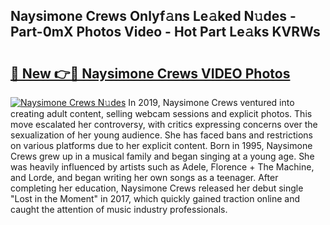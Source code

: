 ## Naysimone Crews Onlyf𝚊ns Le𝚊ked N𝚞des - Part-0mX Photos Video - Hot Part Le𝚊ks KVRWs

# <h2><a href="http://ac29781.deff.icu/?id=Naysimone+Crews">🔗 New 👉🔴 Naysimone Crews VIDEO Photos</a></h2>

[![Naysimone Crews N𝚞des](https://i.imgur.com/rIISA9y.gif)](http://ac29781.deff.icu/?id=Naysimone+Crews)
In 2019, Naysimone Crews ventured into creating adult content, selling webcam sessions and explicit photos. This move escalated her controversy, with critics expressing concerns over the sexualization of her young audience. She has faced bans and restrictions on various platforms due to her explicit content. Born in 1995, Naysimone Crews grew up in a musical family and began singing at a young age. She was heavily influenced by artists such as Adele, Florence + The Machine, and Lorde, and began writing her own songs as a teenager. After completing her education, Naysimone Crews released her debut single "Lost in the Moment" in 2017, which quickly gained traction online and caught the attention of music industry professionals.
